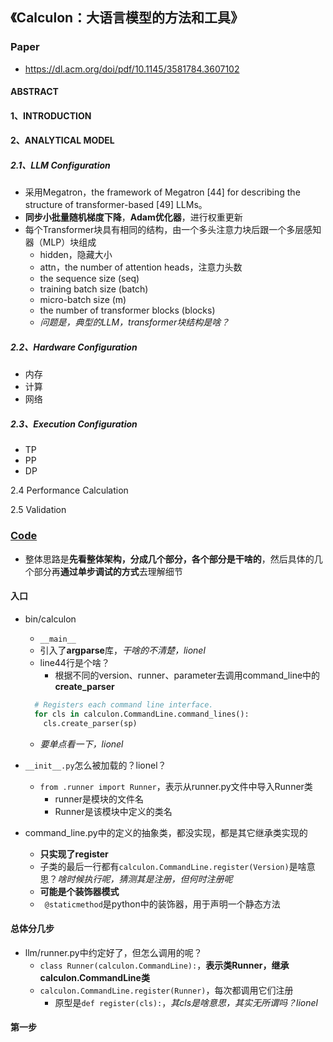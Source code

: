 ## 《Calculon：大语言模型的方法和工具》

### Paper

+ https://dl.acm.org/doi/pdf/10.1145/3581784.3607102

#### ABSTRACT

#### 1、INTRODUCTION

#### 2、ANALYTICAL MODEL

##### 2.1、LLM Configuration

+ 采用Megatron，the framework of Megatron [44] for describing the structure of transformer-based [49] LLMs。
+ **同步小批量随机梯度下降**，**Adam优化器**，进行权重更新
+ 每个Transformer块具有相同的结构，由一个多头注意力块后跟一个多层感知器（MLP）块组成
  + hidden，隐藏大小
  + attn，the number of attention heads，注意力头数
  + the sequence size (seq)
  + training batch size (batch)
  + micro-batch size (m)
  + the number of transformer blocks (blocks)
  + *问题是，典型的LLM，transformer块结构是啥？*

##### 2.2、Hardware Configuration

+ 内存
+ 计算
+ 网络

##### 2.3、Execution Configuration

+ TP
+ PP
+ DP

2.4 Performance Calculation

2.5 Validation

### [Code](https://github.com/calculon-ai/calculon)

+ 整体思路是**先看整体架构，分成几个部分，各个部分是干啥的**，然后具体的几个部分再**通过单步调试的方式**去理解细节

#### 入口

+ bin/calculon

  + `__main__`
  + 引入了**argparse**库，*干啥的不清楚，lionel*
  + line44行是个啥？
    + 根据不同的version、runner、parameter去调用command_line中的**create_parser**

  ```python
    # Registers each command line interface.
    for cls in calculon.CommandLine.command_lines():
      cls.create_parser(sp)
  ```

  

  + *要单点看一下，lionel*

+ `__init__.py`怎么被加载的？lionel？

  + `from .runner import Runner`，表示从runner.py文件中导入Runner类
    + runner是模块的文件名
    + Runner是该模块中定义的类名

+ command_line.py中的定义的抽象类，都没实现，都是其它继承类实现的

  + **只实现了register**
  + 子类的最后一行都有`calculon.CommandLine.register(Version)`是啥意思？*啥时候执行呢，猜测其是注册，但何时注册呢*
  + **可能是个装饰器模式**
  + ` @staticmethod`是python中的装饰器，用于声明一个静态方法

#### 总体分几步

+ llm/runner.py中约定好了，但怎么调用的呢？
  + `class Runner(calculon.CommandLine):`，**表示类Runner，继承calculon.CommandLine类**
  + `calculon.CommandLine.register(Runner)`，每次都调用它们注册
    + 原型是`def register(cls):`，*其cls是啥意思，其实无所谓吗？lionel*

#### 第一步